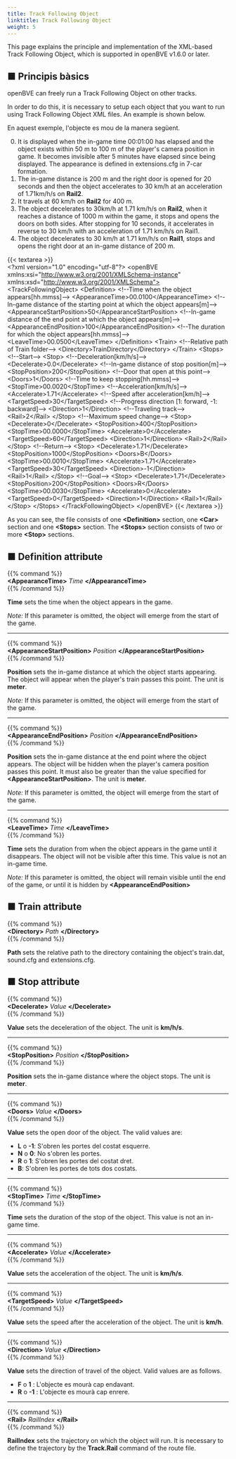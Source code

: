 ```yaml
---
title: Track Following Object
linktitle: Track Following Object
weight: 5
---
```


This page explains the principle and implementation of the XML-based Track Following Object, which is supported in openBVE v1.6.0 or later.

## ■ Principis bàsics

openBVE can freely run a Track Following Object on other tracks.

In order to do this, it is necessary to setup each object that you want to run using Track Following Object XML files. An example is shown below.

En aquest exemple, l'objecte es mou de la manera següent.

0. It is displayed when the in-game time 00:01:00 has elapsed and the object exists within 50 m to 100 m of the player's camera position in game. It becomes invisible after 5 minutes have elapsed since being displayed. The appearance is defined in extensions.cfg in 7-car formation.
1. The in-game distance is 200 m and the right door is opened for 20 seconds and then the object accelerates to 30 km/h at an acceleration of 1.71km/h/s on **Rail2**.
2. It travels at 60 km/h on **Rail2** for 400 m.
3. The object decelerates to 30km/h at 1.71 km/h/s on **Rail2**, when it reaches a distance of 1000 m within the game, it stops and opens the doors on both sides. After stopping for 10 seconds, it accelerates in reverse to 30 km/h with an acceleration of 1.71 km/h/s on Rail1.
4. The object decelerates to 30 km/h at 1.71 km/h/s on **Rail1**, stops and opens the right door at an in-game distance of 200 m.

{{< textarea >}}  
&lt;?xml version="1.0" encoding="utf-8"?>
&lt;openBVE xmlns:xsi="http://www.w3.org/2001/XMLSchema-instance" xmlns:xsd="http://www.w3.org/2001/XMLSchema">
  &lt;TrackFollowingObject>
    &lt;Definition>
      &lt;!--Time when the object appears[hh.mmss]-->
      &lt;AppearanceTime>00.0100&lt;/AppearanceTime>
      &lt;!--In-game distance of the starting point at which the object appears[m]-->
      &lt;AppearanceStartPosition>50&lt;/AppearanceStartPosition>
      &lt;!--In-game distance of the end point at which the object appears[m]-->
      &lt;AppearanceEndPosition>100&lt;/AppearanceEndPosition>
      &lt;!--The duration for which the object appears[hh.mmss]-->
      &lt;LeaveTime>00.0500&lt;/LeaveTime>
    &lt;/Definition>
    &lt;Train>
      &lt;!--Relative path of Train folder-->
      &lt;Directory>TrainDirectory&lt;/Directory>
    &lt;/Train>
    &lt;Stops>
      &lt;!--Start-->
      &lt;Stop>
        &lt;!--Deceleration[km/h/s]-->
        &lt;Decelerate>0.0&lt;/Decelerate>
        &lt;!--In-game distance of stop position[m]-->
        &lt;StopPosition>200&lt;/StopPosition>
        &lt;!--Door that open at this point-->
        &lt;Doors>1&lt;/Doors>
        &lt;!--Time to keep stopping[hh.mmss]-->
        &lt;StopTime>00.0020&lt;/StopTime>
        &lt;!--Acceleration[km/h/s]-->
        &lt;Accelerate>1.71&lt;/Accelerate>
        &lt;!--Speed after acceleration[km/h]-->
        &lt;TargetSpeed>30&lt;/TargetSpeed>
        &lt;!--Progress direction [1: forward, -1: backward]-->
        &lt;Direction>1&lt;/Direction>
        &lt;!--Traveling track-->
        &lt;Rail>2&lt;/Rail>
      &lt;/Stop>
      &lt;!--Maximum speed change-->
      &lt;Stop>
        &lt;Decelerate>0&lt;/Decelerate>
        &lt;StopPosition>400&lt;/StopPosition>
        &lt;StopTime>00.0000&lt;/StopTime>
        &lt;Accelerate>0&lt;/Accelerate>
        &lt;TargetSpeed>60&lt;/TargetSpeed>
        &lt;Direction>1&lt;/Direction>
        &lt;Rail>2&lt;/Rail>
      &lt;/Stop>
      &lt;!--Return-->
      &lt;Stop>
        &lt;Decelerate>1.71&lt;/Decelerate>
        &lt;StopPosition>1000&lt;/StopPosition>
        &lt;Doors>B&lt;/Doors>
        &lt;StopTime>00.0010&lt;/StopTime>
        &lt;Accelerate>1.71&lt;/Accelerate>
        &lt;TargetSpeed>30&lt;/TargetSpeed>
        &lt;Direction>-1&lt;/Direction>
        &lt;Rail>1&lt;/Rail>
      &lt;/Stop>
      &lt;!--Goal-->
      &lt;Stop>
        &lt;Decelerate>1.71&lt;/Decelerate>
        &lt;StopPosition>200&lt;/StopPosition>
        &lt;Doors>R&lt;/Doors>
        &lt;StopTime>00.0030&lt;/StopTime>
        &lt;Accelerate>0&lt;/Accelerate>
        &lt;TargetSpeed>0&lt;/TargetSpeed>
        &lt;Direction>1&lt;/Direction>
        &lt;Rail>1&lt;/Rail>
      &lt;/Stop>
    &lt;/Stops>
  &lt;/TrackFollowingObject>
&lt;/openBVE>
{{< /textarea >}}

As you can see, the file consists of one **\<Definition>** section, one **\<Car>** section and one **\<Stops>** section. The **\<Stops>** section consists of two or more **\<Stop>** sections.

## ■ Definition attribute

{{% command %}}  
**\<AppearanceTime>** *Time* **\</AppearanceTime>**  
{{% /command %}}

**Time** sets the time when the object appears in the game.

*Note:* If this parameter is omitted, the object will emerge from the start of the game.

------

{{% command %}}  
**\<AppearanceStartPosition>** *Position* **\</AppearanceStartPosition>**  
{{% /command %}}

**Position** sets the in-game distance at which the object starts appearing. The object will appear when the player's train passes this point. The unit is **meter**.

*Note:* If this parameter is omitted, the object will emerge from the start of the game.

------

{{% command %}}  
**\<AppearanceEndPosition>** *Position* **\</AppearanceEndPosition>**  
{{% /command %}}

**Position** sets the in-game distance at the end point where the object appears. The object will be hidden when the player's camera position passes this point. It must also be greater than the value specified for **\<AppearanceStartPosition>**. The unit is **meter**.

*Note:* If this parameter is omitted, the object will emerge from the start of the game.

------

{{% command %}}  
**\<LeaveTime>** *Time* **\</LeaveTime>**  
{{% /command %}}

**Time** sets the duration from when the object appears in the game until it disappears. The object will not be visible after this time. This value is not an in-game time.

*Note:* If this parameter is omitted, the object will remain visible until the end of the game, or until it is hidden by **\<AppearanceEndPosition>**

## ■ Train attribute

{{% command %}}  
**\<Directory>** *Path* **\</Directory>**  
{{% /command %}}

**Path** sets the relative path to the directory containing the object's train.dat, sound.cfg and extensions.cfg.

## ■ Stop attribute

{{% command %}}  
**\<Decelerate>** *Value* **\</Decelerate>**  
{{% /command %}}

**Value** sets the deceleration of the object. The unit is **km/h/s**.

------

{{% command %}}  
**\<StopPosition>** *Position* **\</StopPosition>**  
{{% /command %}}

**Position** sets the in-game distance where the object stops. The unit is **meter**.

------

{{% command %}}  
**\<Doors>** *Value* **\</Doors>**  
{{% /command %}}

**Value** sets the open door of the object. The valid values are:

- **L** o **-1**: S'obren les portes del costat esquerre.
- **N** o **0**: No s'obren les portes.
- **R** o **1**: S'obren les portes del costat dret.
- **B**: S'obren les portes de tots dos costats.

------

{{% command %}}  
**\<StopTime>** *Time* **\</StopTime>**  
{{% /command %}}

**Time** sets the duration of the stop of the object. This value is not an in-game time.

------

{{% command %}}  
**\<Accelerate>** *Value* **\</Accelerate>**  
{{% /command %}}

**Value** sets the acceleration of the object. The unit is **km/h/s**.

------

{{% command %}}  
**\<TargetSpeed>** *Value* **\</TargetSpeed>**  
{{% /command %}}

**Value** sets the speed after the acceleration of the object. The unit is **km/h**.

------

{{% command %}}  
**\<Direction>** *Value* **\</Direction>**  
{{% /command %}}

**Value** sets the direction of travel of the object. Valid values are as follows.

- **F** o **1** : L'objecte es mourà cap endavant.
- **R** o **-1** : L'objecte es mourà cap enrere.

------

{{% command %}}  
**\<Rail>** *RailIndex* **\</Rail>**  
{{% /command %}}

**RailIndex** sets the trajectory on which the object will run. It is necessary to define the trajectory by the **Track.Rail** command of the route file.
